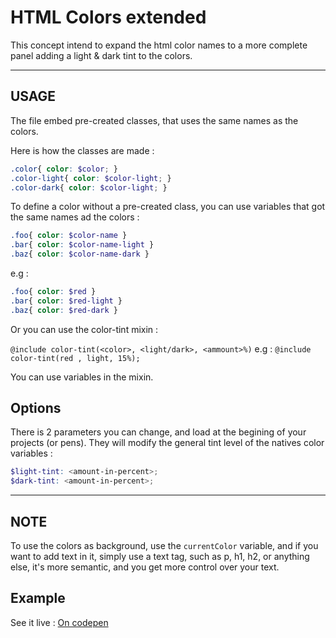 # HTML Colors extended 
 This concept intend to expand the html color names to a more complete panel adding a light & dark tint to the colors.

-------------------------------------

## USAGE
 The file embed pre-created classes, that uses the same names as the colors. 

 Here is how the classes are made : 
 ```scss
 .color{ color: $color; }
 .color-light{ color: $color-light; }
 .color-dark{ color: $color-light; }
 ```
To define a color without a pre-created class, you can use variables that got the same names ad the colors : 
  ```scss
 .foo{ color: $color-name }
 .bar{ color: $color-name-light }
 .baz{ color: $color-name-dark }
 ```
e.g : 
 ```scss
 .foo{ color: $red }
 .bar{ color: $red-light }
 .baz{ color: $red-dark }
```

Or you can use the color-tint mixin :

 `@include color-tint(<color>, <light/dark>, <ammount>%)`
e.g :
 `@include color-tint(red , light, 15%);`

You can use variables in the mixin. 

## Options
There is 2 parameters you can change, and load at the begining of your projects (or pens). They will modify the general tint level of the natives color variables :

```scss
$light-tint: <amount-in-percent>;
$dark-tint: <amount-in-percent>;
```

-------------------------------------

## NOTE
To use the colors as background, use the `currentColor` variable, and if you want to add text in it, simply use a text tag, such as p, h1, h2, or anything else, it's more semantic, and you get more control over your text.

## Example
See it live : [On codepen](http://codepen.io/LukyVj/pen/Wbgjob)
